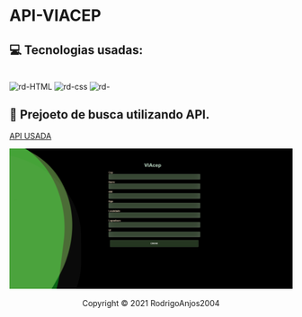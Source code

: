 # API-VIACEP

## 💻 Tecnologias usadas:
 <div style="display: inline_block;"><br>
  <img align="center" alt="rd-HTML" height="40" width="120" src="https://img.shields.io/badge/HTML5-E34F26?style=for-the-badge&logo=html5&logoColor=white">
  <img align="center" alt="rd-css" height="40" width="120" src="https://img.shields.io/badge/CSS3-1572B6?style=for-the-badge&logo=css3&logoColor=white">
  <img align="center" alt="rd-" height="40" width="120" src="https://img.shields.io/badge/JavaScript-F7DF1E?style=for-the-badge&logo=javascript&logoColor=black">
</a>


## 🔎 Prejoeto de busca utilizando API.

[API USADA](https://viacep.com.br/)

![imagem](https://github.com/RodrigoAnjos2004/API-VIACEP/blob/main/img/api_viacep.PNG?raw=true)



<p align="center">Copyright © 2021 RodrigoAnjos2004</p>
